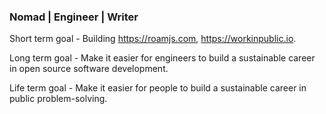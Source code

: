 ### Nomad | Engineer | Writer

Short term goal - Building https://roamjs.com, https://workinpublic.io.

Long term goal - Make it easier for engineers to build a sustainable career in open source software development.

Life term goal - Make it easier for people to build a sustainable career in public problem-solving.
